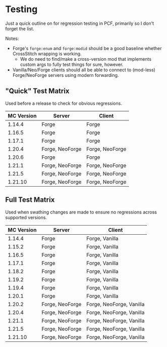 # Testing

Just a quick outline on for regression testing in PCF, primarily so I don't forget the list.

Notes:
- Forge's `forge:enum` and `forge:modid` should be a good baseline whether CrossStitch wrapping is working.
    - We do need to find/make a cross-version mod that implements custom args to fully test things for sure, however.
- Vanilla/Neo/Forge clients should all be able to connect to (mod-less) Forge/NeoForge servers using modern forwarding.

## "Quick" Test Matrix

Used before a release to check for obvious regressions.

| MC Version | Server          | Client          |
|------------|-----------------|-----------------|
| 1.14.4     | Forge           | Forge           |
| 1.16.5     | Forge           | Forge           |
| 1.17.1     | Forge           | Forge           |
| 1.20.4     | Forge, NeoForge | Forge, NeoForge |
| 1.20.6     | Forge           | Forge           |
| 1.21.1     | Forge, NeoForge | Forge, NeoForge |
| 1.21.5     | Forge, NeoForge | Forge, NeoForge |
| 1.21.10    | Forge, NeoForge | Forge, NeoForge |

## Full Test Matrix

Used when swathing changes are made to ensure no regressions across supported versions.

| MC Version | Server          | Client                   |
|------------|-----------------|--------------------------|
| 1.14.4     | Forge           | Forge, Vanilla           |
| 1.15.2     | Forge           | Forge, Vanilla           |
| 1.16.5     | Forge           | Forge, Vanilla           |
| 1.17.1     | Forge           | Forge, Vanilla           |
| 1.18.2     | Forge           | Forge, Vanilla           |
| 1.19.2     | Forge           | Forge, Vanilla           |
| 1.19.4     | Forge           | Forge, Vanilla           |
| 1.20.1     | Forge           | Forge, Vanilla           |
| 1.20.2     | Forge, NeoForge | Forge, NeoForge, Vanilla |
| 1.20.4     | Forge, NeoForge | Forge, NeoForge, Vanilla |
| 1.21.1     | Forge, NeoForge | Forge, NeoForge, Vanilla |
| 1.21.5     | Forge, NeoForge | Forge, NeoForge, Vanilla |
| 1.21.10    | Forge, NeoForge | Forge, NeoForge, Vanilla |
